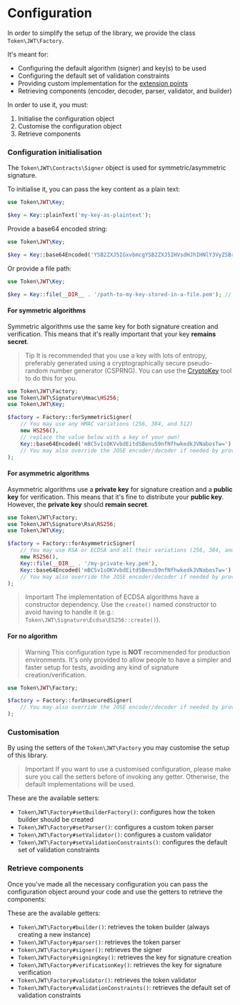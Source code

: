 # Configuration

In order to simplify the setup of the library, we provide the class `Token\JWT\Factory`.

It's meant for:

* Configuring the default algorithm (signer) and key(s) to be used
* Configuring the default set of validation constraints
* Providing custom implementation for the [extension points](../guides/extending-the-library.md)
* Retrieving components (encoder, decoder, parser, validator, and builder)

In order to use it, you must:

1. Initialise the configuration object
1. Customise the configuration object
1. Retrieve components

### Configuration initialisation

The `Token\JWT\Contracts\Signer` object is used for symmetric/asymmetric signature.

To initialise it, you can pass the key content as a plain text:

```php
use Token\JWT\Key;

$key = Key::plainText('my-key-as-plaintext');
```

Provide a base64 encoded string:

```php
use Token\JWT\Key;

$key = Key::base64Encoded('YSB2ZXJ5IGxvbmcgYSB2ZXJ5IHVsdHJhIHNlY3VyZSBrZXkgZm9yIG15IGFtYXppbmcgdG9rZW5z');
```

Or provide a file path:

```php
use Token\JWT\Key;

$key = Key::file(__DIR__ . '/path-to-my-key-stored-in-a-file.pem'); // this reads the file and keeps its contents in memory
```

#### For symmetric algorithms

Symmetric algorithms use the same key for both signature creation and verification.
This means that it's really important that your key **remains secret**.

> Tip
> It is recommended that you use a key with lots of entropy, preferably generated using a cryptographically secure pseudo-random number generator (CSPRNG).
> You can use the [CryptoKey](https://github.com/AndrewCarterUK/CryptoKey) tool to do this for you.

```php
use Token\JWT\Factory;
use Token\JWT\Signature\Hmac\HS256;
use Token\JWT\Key;

$factory = Factory::forSymmetricSigner(
    // You may use any HMAC variations (256, 384, and 512)
    new HS256(),
    // replace the value below with a key of your own!
    Key::base64Encoded('mBC5v1sOKVvbdEitdSBenu59nfNfhwkedkJVNabosTw=')
    // You may also override the JOSE encoder/decoder if needed by providing extra arguments here
);
```

#### For asymmetric algorithms

Asymmetric algorithms use a **private key** for signature creation and a **public key** for verification.
This means that it's fine to distribute your **public key**. However, the **private key** should **remain secret**.

```php
use Token\JWT\Factory;
use Token\JWT\Signature\Rsa\RS256;
use Token\JWT\Key;

$factory = Factory::forAsymmetricSigner(
    // You may use RSA or ECDSA and all their variations (256, 384, and 512)
    new RS256(),
    Key::file(__DIR__ . '/my-private-key.pem'),
    Key::base64Encoded('mBC5v1sOKVvbdEitdSBenu59nfNfhwkedkJVNabosTw=')
    // You may also override the JOSE encoder/decoder if needed by providing extra arguments here
);
```

> Important
> The implementation of ECDSA algorithms have a constructor dependency.
> Use the `create()` named constructor to avoid having to handle it (e.g.: `Token\JWT\Signature\Ecdsa\ES256::create()`).

#### For no algorithm

> Warning
> This configuration type is **NOT** recommended for production environments.
> It's only provided to allow people to have a simpler and faster setup for tests, avoiding any kind of signature creation/verification.

```php
use Token\JWT\Factory;

$factory = Factory::forUnsecuredSigner(
    // You may also override the JOSE encoder/decoder if needed by providing extra arguments here
);
```

### Customisation

By using the setters of the `Token\JWT\Factory` you may customise the setup of this library.

> Important
> If you want to use a customised configuration, please make sure you call the setters before of invoking any getter.
> Otherwise, the default implementations will be used.

These are the available setters:

* `Token\JWT\Factory#setBuilderFactory()`: configures how the token builder should be created
* `Token\JWT\Factory#setParser()`: configures a custom token parser
* `Token\JWT\Factory#setValidator()`: configures a custom validator
* `Token\JWT\Factory#setValidationConstraints()`: configures the default set of validation constraints

### Retrieve components

Once you've made all the necessary configuration you can pass the configuration object around your code and use the getters to retrieve the components:

These are the available getters:

* `Token\JWT\Factory#builder()`: retrieves the token builder (always creating a new instance)
* `Token\JWT\Factory#parser()`: retrieves the token parser
* `Token\JWT\Factory#signer()`: retrieves the signer
* `Token\JWT\Factory#signingKey()`: retrieves the key for signature creation
* `Token\JWT\Factory#verificationKey()`: retrieves the key for signature verification
* `Token\JWT\Factory#validator()`: retrieves the token validator
* `Token\JWT\Factory#validationConstraints()`: retrieves the default set of validation constraints
